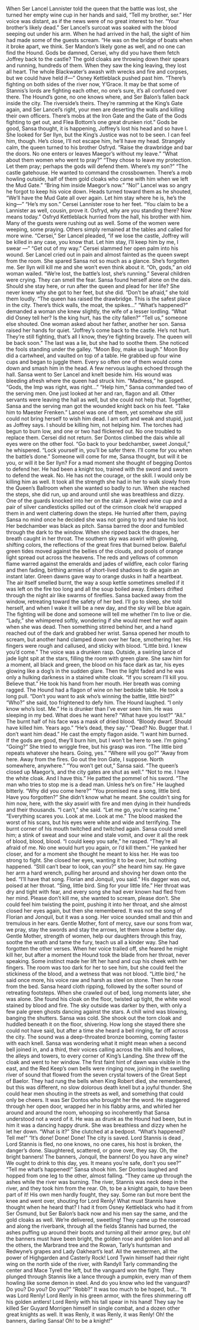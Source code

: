 When Ser Lancel Lannister told the queen that the battle was lost, she turned her empty wine cup in her hands and said, “Tell my brother, ser.”
Her voice was distant, as if the news were of no great interest to her.
“Your brother’s likely dead.” Ser Lancel’s surcoat was soaked with the blood seeping out under his arm. When he had arrived in the hall, the sight of him had made some of the guests scream. “He was on the bridge of boats when it broke apart, we think. Ser Mandon’s likely gone as well, and no one can find the Hound. Gods be damned, Cersei, why did you have them fetch Joffrey back to the castle? The gold cloaks are throwing down their spears and running, hundreds of them. When they saw the king leaving, they lost all heart. The whole Blackwater’s awash with wrecks and fire and corpses, but we could have held if—”
Osney Kettleblack pushed past him. “There’s fighting on both sides of the river now, Y’Grace. It may be that some of Stannis’s lords are fighting each other, no one’s sure, it’s all confused over there. The Hound’s gone, no one knows where, and Ser Balon’s fallen back inside the city. The riverside’s theirs. They’re ramming at the King’s Gate again, and Ser Lancel’s right, your men are deserting the walls and killing their own officers. There’s mobs at the Iron Gate and the Gate of the Gods fighting to get out, and Flea Bottom’s one great drunken riot.”
Gods be good, Sansa thought, it is happening, Joffrey’s lost his head and so have I. She looked for Ser Ilyn, but the King’s Justice was not to be seen. I can feel him, though. He’s close, I’ll not escape him, he’ll have my head.
Strangely calm, the queen turned to his brother Osfryd. “Raise the drawbridge and bar the doors. No one enters or leaves Maegor’s without my leave.”
“What about them women who went to pray?”
“They chose to leave my protection. Let them pray; perhaps the gods will defend them. Where’s my son?”
“The castle gatehouse. He wanted to command the crossbowmen.
There’s a mob howling outside, half of them gold cloaks who came with him when we left the Mud Gate.”
“Bring him inside Maegor’s now.”
“No!” Lancel was so angry he forgot to keep his voice down. Heads turned toward them as he shouted, “We’ll have the Mud Gate all over again.
Let him stay where he is, he’s the king—”
“He’s my son.” Cersei Lannister rose to her feet. “You claim to be a Lannister as well, cousin, prove it. Osfryd, why are you standing there? Now means today.”
Osfryd Kettleblack hurried from the hall, his brother with him. Many of the guests were rushing out as well. Some of the women were weeping, some praying. Others simply remained at the tables and called for more wine. “Cersei,” Ser Lancel pleaded, “if we lose the castle, Joffrey will be killed in any case, you know that. Let him stay, I’ll keep him by me, I swear —”
“Get out of my way.” Cersei slammed her open palm into his wound.
Ser Lancel cried out in pain and almost fainted as the queen swept from the room. She spared Sansa not so much as a glance. She’s forgotten me. Ser Ilyn will kill me and she won’t even think about it.
“Oh, gods,” an old woman wailed. “We’re lost, the battle’s lost, she’s running.” Several children were crying. They can smell the fear. Sansa found herself alone on the dais. Should she stay here, or run after the queen and plead for her life? She never knew why she got to her feet, but she did. “Don’t be afraid,” she told them loudly. “The queen has raised the drawbridge. This is the safest place in the city. There’s thick walls, the moat, the spikes…”
“What’s happened?” demanded a woman she knew slightly, the wife of a lesser lordling. “What did Osney tell her? Is the king hurt, has the city fallen?”
“Tell us,” someone else shouted. One woman asked about her father, another her son.
Sansa raised her hands for quiet. “Joffrey’s come back to the castle.
He’s not hurt. They’re still fighting, that’s all I know, they’re fighting bravely. The queen will be back soon.” The last was a lie, but she had to soothe them. She noticed the fools standing under the galley. “Moon Boy, make us laugh.”
Moon Boy did a cartwheel, and vaulted on top of a table. He grabbed up four wine cups and began to juggle them. Every so often one of them would come down and smash him in the head. A few nervous laughs echoed through the hall. Sansa went to Ser Lancel and knelt beside him. His wound was bleeding afresh where the queen had struck him. “Madness,” he gasped. “Gods, the Imp was right, was right…”
“Help him,” Sansa commanded two of the serving men. One just looked at her and ran, flagon and all. Other servants were leaving the hall as well, but she could not help that. Together, Sansa and the serving man got the wounded knight back on his feet. “Take him to Maester Frenken.”
Lancel was one of them, yet somehow she still could not bring herself to wish him dead. I am soft and weak and stupid, just as Joffrey says. I should be killing him, not helping him.
The torches had begun to burn low, and one or two had flickered out.
No one troubled to replace them. Cersei did not return. Ser Dontos climbed the dais while all eyes were on the other fool. “Go back to your bedchamber, sweet Jonquil,” he whispered. “Lock yourself in, you’ll be safer there. I’ll come for you when the battle’s done.”
Someone will come for me, Sansa thought, but will it be you, or will it be Ser Ilyn? For a mad moment she thought of begging Dontos to defend her. He had been a knight too, trained with the sword and sworn to defend the weak. No. He has not the courage, or the skill. I would only be killing him as well.
It took all the strength she had in her to walk slowly from the Queen’s Ballroom when she wanted so badly to run. When she reached the steps, she did run, up and around until she was breathless and dizzy. One of the guards knocked into her on the stair. A jeweled wine cup and a pair of silver candlesticks spilled out of the crimson cloak he’d wrapped them in and went clattering down the steps. He hurried after them, paying Sansa no mind once he decided she was not going to try and take his loot.
Her bedchamber was black as pitch. Sansa barred the door and fumbled through the dark to the window. When she ripped back the drapes, her breath caught in her throat.
The southern sky was aswirl with glowing, shifting colors, the reflections of the great fires that burned below. Baleful green tides moved against the bellies of the clouds, and pools of orange light spread out across the heavens. The reds and yellows of common flame warred against the emeralds and jades of wildfire, each color flaring and then fading, birthing armies of short-lived shadows to die again an instant later. Green dawns gave way to orange dusks in half a heartbeat. The air itself smelled burnt, the way a soup kettle sometimes smelled if it was left on the fire too long and all the soup boiled away. Embers drifted through the night air like swarms of fireflies.
Sansa backed away from the window, retreating toward the safety of her bed. I’ll go to sleep, she told herself, and when I wake it will be a new day, and the sky will be blue again. The fighting will be done and someone will tell me whether I’m to live or die. “Lady,” she whimpered softly, wondering if she would meet her wolf again when she was dead.
Then something stirred behind her, and a hand reached out of the dark and grabbed her wrist.
Sansa opened her mouth to scream, but another hand clamped down over her face, smothering her. His fingers were rough and callused, and sticky with blood. “Little bird. I knew you’d come.” The voice was a drunken rasp.
Outside, a swirling lance of jade light spit at the stars, filling the room with green glare. She saw him for a moment, all black and green, the blood on his face dark as tar, his eyes glowing like a dog’s in the sudden glare.
Then the light faded and he was only a hulking darkness in a stained white cloak.
“If you scream I’ll kill you. Believe that.” He took his hand from her mouth. Her breath was coming ragged. The Hound had a flagon of wine on her bedside table. He took a long pull. “Don’t you want to ask who’s winning the battle, little bird?”
“Who?” she said, too frightened to defy him.
The Hound laughed. “I only know who’s lost. Me.”
He is drunker than I’ve ever seen him. He was sleeping in my bed.
What does he want here? “What have you lost?”
“All.” The burnt half of his face was a mask of dried blood. “Bloody dwarf. Should have killed him. Years ago.”
“He’s dead, they say.”
“Dead? No. Bugger that. I don’t want him dead.” He cast the empty flagon aside. “I want him burned. If the gods are good, they’ll burn him, but I won’t be here to see. I’m going.”
“Going?” She tried to wriggle free, but his grasp was iron.
“The little bird repeats whatever she hears. Going, yes.”
“Where will you go?”
“Away from here. Away from the fires. Go out the Iron Gate, I suppose.
North somewhere, anywhere.”
“You won’t get out,” Sansa said. “The queen’s closed up Maegor’s, and the city gates are shut as well.”
“Not to me. I have the white cloak. And I have this.” He patted the pommel of his sword. “The man who tries to stop me is a dead man. Unless he’s on fire.” He laughed bitterly.
“Why did you come here?”
“You promised me a song, little bird. Have you forgotten?”
She didn’t know what he meant. She couldn’t sing for him now, here, with the sky aswirl with fire and men dying in their hundreds and their thousands. “I can’t,” she said. “Let me go, you’re scaring me.”
“Everything scares you. Look at me. Look at me.”
The blood masked the worst of his scars, but his eyes were white and wide and terrifying. The burnt corner of his mouth twitched and twitched again. Sansa could smell him; a stink of sweat and sour wine and stale vomit, and over it all the reek of blood, blood, blood.
“I could keep you safe,” he rasped. “They’re all afraid of me. No one would hurt you again, or I’d kill them.” He yanked her closer, and for a moment she thought he meant to kiss her. He was too strong to fight. She closed her eyes, wanting it to be over, but nothing happened. “Still can’t bear to look, can you?” she heard him say. He gave her arm a hard wrench, pulling her around and shoving her down onto the bed. “I’ll have that song.
Florian and Jonquil, you said.” His dagger was out, poised at her throat.
“Sing, little bird. Sing for your little life.”
Her throat was dry and tight with fear, and every song she had ever known had fled from her mind. Please don’t kill me, she wanted to scream, please don’t. She could feel him twisting the point, pushing it into her throat, and she almost closed her eyes again, but then she remembered. It was not the song of Florian and Jonquil, but it was a song. Her voice sounded small and thin and tremulous in her ears.
Gentle Mother, font of mercy, save our sons from war, we pray, stay the swords and stay the arrows, let them know a better day.
Gentle Mother, strength of women, help our daughters through this fray, soothe the wrath and tame the fury, teach us all a kinder way.
She had forgotten the other verses. When her voice trailed off, she feared he might kill her, but after a moment the Hound took the blade from her throat, never speaking.
Some instinct made her lift her hand and cup his cheek with her fingers.
The room was too dark for her to see him, but she could feel the stickiness of the blood, and a wetness that was not blood. “Little bird,” he said once more, his voice raw and harsh as steel on stone. Then he rose from the bed.
Sansa heard cloth ripping, followed by the softer sound of retreating footsteps.
When she crawled out of bed, long moments later, she was alone. She found his cloak on the floor, twisted up tight, the white wool stained by blood and fire. The sky outside was darker by then, with only a few pale green ghosts dancing against the stars. A chill wind was blowing, banging the shutters. Sansa was cold. She shook out the torn cloak and huddled beneath it on the floor, shivering.
How long she stayed there she could not have said, but after a time she heard a bell ringing, far off across the city. The sound was a deep-throated bronze booming, coming faster with each knell. Sansa was wondering what it might mean when a second bell joined in, and a third, their voices calling across the hills and hollows, the alleys and towers, to every corner of King’s Landing. She threw off the cloak and went to her window.
The first faint hint of dawn was visible in the east, and the Red Keep’s own bells were ringing now, joining in the swelling river of sound that flowed from the seven crystal towers of the Great Sept of Baelor. They had rung the bells when King Robert died, she remembered, but this was different, no slow dolorous death knell but a joyful thunder. She could hear men shouting in the streets as well, and something that could only be cheers.
It was Ser Dontos who brought her the word. He staggered through her open door, wrapped her in his flabby arms, and whirled her around and around the room, whooping so incoherently that Sansa understood not a word of it. He was as drunk as the Hound had been, but in him it was a dancing happy drunk. She was breathless and dizzy when he let her down.
“What is it?” She clutched at a bedpost. “What’s happened? Tell me!”
“It’s done! Done! Done! The city is saved. Lord Stannis is dead , Lord Stannis is fled, no one knows, no one cares, his host is broken, the danger’s done. Slaughtered, scattered, or gone over, they say. Oh, the bright banners! The banners, Jonquil, the banners! Do you have any wine? We ought to drink to this day, yes. It means you’re safe, don’t you see?”
“Tell me what’s happened!” Sansa shook him.
Ser Dontos laughed and hopped from one leg to the other, almost falling. “They came up through the ashes while the river was burning. The river, Stannis was neck deep in the river, and they took him from the rear.
Oh, to be a knight again, to have been part of it! His own men hardly fought, they say. Some ran but more bent the knee and went over, shouting for Lord Renly! What must Stannis have thought when he heard that? I had it from Osney Kettleblack who had it from Ser Osmund, but Ser Balon’s back now and his men say the same, and the gold cloaks as well. We’re delivered, sweetling! They came up the roseroad and along the riverbank, through all the fields Stannis had burned, the ashes puffing up around their boots and turning all their armor grey, but oh! the banners must have been bright, the golden rose and golden lion and all the others, the Marbrand tree and the Rowan, Tarly’s huntsman and Redwyne’s grapes and Lady Oakheart’s leaf. All the westermen, all the power of Highgarden and Casterly Rock! Lord Tywin himself had their right wing on the north side of the river, with Randyll Tarly commanding the center and Mace Tyrell the left, but the vanguard won the fight. They plunged through Stannis like a lance through a pumpkin, every man of them howling like some demon in steel. And do you know who led the vanguard? Do you? Do you? Do you?”
“Robb?” It was too much to be hoped, but… “It was Lord Renly! Lord Renly in his green armor, with the fires shimmering off his golden antlers! Lord Renly with his tall spear in his hand! They say he killed Ser Guyard Morrigen himself in single combat, and a dozen other great knights as well. It was Renly, it was Renly, it was Renly! Oh! the banners, darling Sansa! Oh! to be a knight!”
